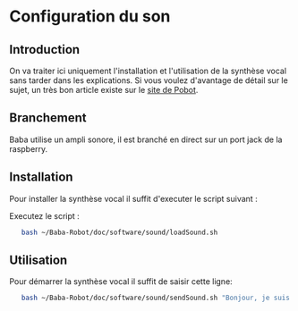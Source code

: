 ﻿Configuration du son
==========
## Introduction
On va traiter ici uniquement l'installation et l'utilisation de la synthèse vocal sans
tarder dans les explications.
Si vous voulez d'avantage de détail sur le sujet, un très bon article existe sur
le [site de Pobot](http://www.pobot.org/Synthese-vocale-avec-espeak-et.html).

## Branchement
Baba utilise un ampli sonore, il est branché en direct sur un port jack de la raspberry.

## Installation
Pour installer la synthèse vocal il suffit d'executer le script suivant :

Executez le script :
``` bash
   bash ~/Baba-Robot/doc/software/sound/loadSound.sh
```

## Utilisation
Pour démarrer la synthèse vocal il suffit de saisir cette ligne:
``` bash
   bash ~/Baba-Robot/doc/software/sound/sendSound.sh "Bonjour, je suis Baba."
```